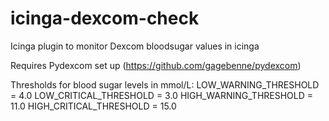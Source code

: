 # icinga-dexcom-check
Icinga plugin to monitor Dexcom bloodsugar values in icinga

Requires Pydexcom set up (https://github.com/gagebenne/pydexcom)


Thresholds for blood sugar levels in mmol/L:
LOW_WARNING_THRESHOLD = 4.0
LOW_CRITICAL_THRESHOLD = 3.0
HIGH_WARNING_THRESHOLD = 11.0
HIGH_CRITICAL_THRESHOLD = 15.0
